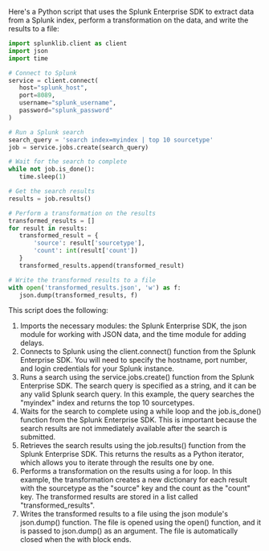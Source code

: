  Here's a Python script that uses the Splunk Enterprise SDK to extract data from a Splunk index, perform a transformation on the data, and write the results to a file:
 ```python
 import splunklib.client as client
import json
import time

# Connect to Splunk
service = client.connect(
    host="splunk_host",
    port=8089,
    username="splunk_username",
    password="splunk_password"
)

# Run a Splunk search
search_query = 'search index=myindex | top 10 sourcetype'
job = service.jobs.create(search_query)

# Wait for the search to complete
while not job.is_done():
    time.sleep(1)

# Get the search results
results = job.results()

# Perform a transformation on the results
transformed_results = []
for result in results:
    transformed_result = {
        'source': result['sourcetype'],
        'count': int(result['count'])
    }
    transformed_results.append(transformed_result)

# Write the transformed results to a file
with open('transformed_results.json', 'w') as f:
    json.dump(transformed_results, f)
```
This script does the following:

1. Imports the necessary modules: the Splunk Enterprise SDK, the json module for working with JSON data, and the time module for adding delays.
2. Connects to Splunk using the client.connect() function from the Splunk Enterprise SDK. You will need to specify the hostname, port number, and login credentials for your Splunk instance.
3. Runs a search using the service.jobs.create() function from the Splunk Enterprise SDK. The search query is specified as a string, and it can be any valid Splunk search query. In this example, the query searches the "myindex" index and returns the top 10 sourcetypes.
4. Waits for the search to complete using a while loop and the job.is_done() function from the Splunk Enterprise SDK. This is important because the search results are not immediately available after the search is submitted.
5. Retrieves the search results using the job.results() function from the Splunk Enterprise SDK. This returns the results as a Python iterator, which allows you to iterate through the results one by one.
6. Performs a transformation on the results using a for loop. In this example, the transformation creates a new dictionary for each result with the sourcetype as the "source" key and the count as the "count" key. The transformed results are stored in a list called "transformed_results".
7. Writes the transformed results to a file using the json module's json.dump() function. The file is opened using the open() function, and it is passed to json.dump() as an argument. The file is automatically closed when the with block ends.
